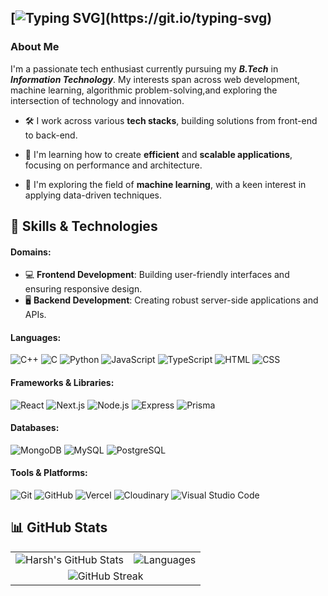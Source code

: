 [![Typing SVG](https://readme-typing-svg.demolab.com?font=Fira+Code&weight=700&size=36&duration=4000&pause=50&center=true&width=1000&height=62&lines=Hi+There+%F0%9F%91%8B;I'm+Harsh+Singh!)](https://git.io/typing-svg)
---

### About Me
I'm a passionate tech enthusiast currently pursuing my ***B.Tech*** in ***Information Technology***. My interests span across web development, machine learning, algorithmic problem-solving,and exploring the intersection of technology and innovation.
- 🛠️ I work across various **tech stacks**, building solutions from front-end to back-end.
  
- 🌱 I'm learning how to create **efficient** and **scalable applications**, focusing on performance and architecture.

- 🤖 I'm exploring the field of **machine learning**, with a keen interest in applying data-driven techniques.


## 🚀 Skills & Technologies

#### Domains:
- 💻 **Frontend Development**: Building user-friendly interfaces and ensuring responsive design.
- 🖥️ **Backend Development**: Creating robust server-side applications and APIs.

#### Languages:
![C++](https://img.shields.io/badge/-C++-00599C?style=for-the-badge&logo=c%2B%2B&logoColor=white)
![C](https://img.shields.io/badge/-C-A8B9CC?style=for-the-badge&logo=c&logoColor=white)
![Python](https://img.shields.io/badge/-Python-3776AB?style=for-the-badge&logo=python&logoColor=white)
![JavaScript](https://img.shields.io/badge/-JavaScript-F7DF1E?style=for-the-badge&logo=javascript&logoColor=black)
![TypeScript](https://img.shields.io/badge/-TypeScript-007ACC?style=for-the-badge&logo=typescript&logoColor=white)
![HTML](https://img.shields.io/badge/-HTML5-E34F26?style=for-the-badge&logo=html5&logoColor=white)
![CSS](https://img.shields.io/badge/-CSS3-1572B6?style=for-the-badge&logo=css3&logoColor=white)

#### Frameworks & Libraries:
![React](https://img.shields.io/badge/-React-61DAFB?style=for-the-badge&logo=react&logoColor=black)
![Next.js](https://img.shields.io/badge/-Next.js-000000?style=for-the-badge&logo=nextdotjs&logoColor=white)
![Node.js](https://img.shields.io/badge/-Node.js-339933?style=for-the-badge&logo=nodedotjs&logoColor=white)
![Express](https://img.shields.io/badge/-Express-000000?style=for-the-badge&logo=express&logoColor=white)
![Prisma](https://img.shields.io/badge/-Prisma-2D3748?style=for-the-badge&logo=prisma&logoColor=white)

#### Databases:
![MongoDB](https://img.shields.io/badge/-MongoDB-47A248?style=for-the-badge&logo=mongodb&logoColor=white)
![MySQL](https://img.shields.io/badge/-MySQL-4479A1?style=for-the-badge&logo=mysql&logoColor=white)
![PostgreSQL](https://img.shields.io/badge/-PostgreSQL-336791?style=for-the-badge&logo=postgresql&logoColor=white)

#### Tools & Platforms:
![Git](https://img.shields.io/badge/-Git-F05032?style=for-the-badge&logo=git&logoColor=white)
![GitHub](https://img.shields.io/badge/-GitHub-181717?style=for-the-badge&logo=github)
![Vercel](https://img.shields.io/badge/-Vercel-000000?style=for-the-badge&logo=vercel&logoColor=white)
![Cloudinary](https://img.shields.io/badge/-Cloudinary-3448C5?style=for-the-badge&logo=cloudinary&logoColor=white)
![Visual Studio Code](https://img.shields.io/badge/-VS%20Code-007ACC?style=for-the-badge&logo=visualstudiocode&logoColor=white)

## 📊 GitHub Stats

<table>
  <tr>
    <td>
      <img src="https://github-readme-stats.vercel.app/api?username=HarshS490&hide=stars,issues&show=prs_merged,prs_merged_percentage&show_icons=true&theme=tokyonight&hide_rank=true" alt="Harsh's GitHub Stats" />
    </td>
    <td>
      <img src="https://github-readme-stats.vercel.app/api/top-langs/?username=HarshS490&layout=donut&theme=tokyonight" alt="Languages" />
    </td>
  </tr>
  <tr>
    <td colspan="2" align="center">
      <img src="https://streak-stats.demolab.com?user=HarshS490&theme=tokyonight&border_radius=5" alt="GitHub Streak" />
    </td>
  </tr>
</table>




